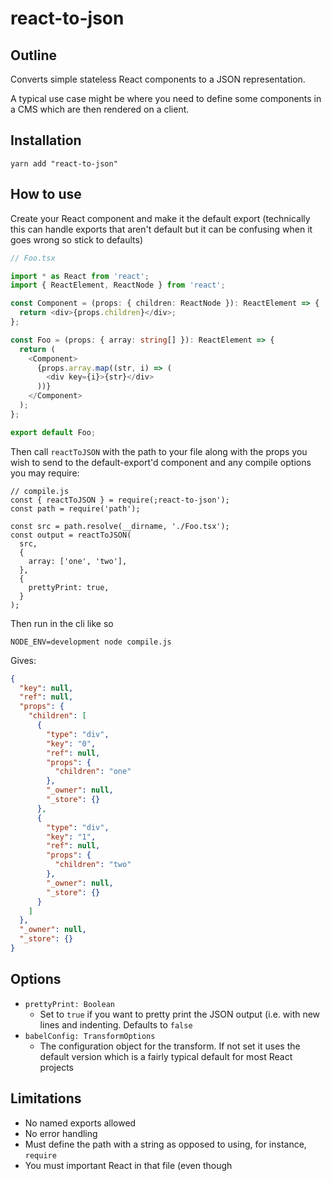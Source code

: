 # react-to-json

## Outline

Converts simple stateless React components to a JSON representation.

A typical use case might be where you need to define some components in a CMS which are then rendered on a client.


## Installation

```
yarn add "react-to-json"
```

## How to use

Create your React component and make it the default export (technically this can handle exports that aren't default but it can be confusing when it goes wrong so stick to defaults)


```typescript
// Foo.tsx

import * as React from 'react';
import { ReactElement, ReactNode } from 'react';

const Component = (props: { children: ReactNode }): ReactElement => {
  return <div>{props.children}</div>;
};

const Foo = (props: { array: string[] }): ReactElement => {
  return (
    <Component>
      {props.array.map((str, i) => (
        <div key={i}>{str}</div>
      ))}
    </Component>
  );
};

export default Foo;
```

Then call `reactToJSON` with the path to your file along with the props you wish to send to the default-export'd component and any compile options you may require:

```
// compile.js
const { reactToJSON } = require(;react-to-json');
const path = require('path');

const src = path.resolve(__dirname, './Foo.tsx');
const output = reactToJSON(
  src,
  {
    array: ['one', 'two'],
  },
  {
    prettyPrint: true,
  }
);
```

Then run in the cli like so

```
NODE_ENV=development node compile.js 
```

Gives:

```json
{
  "key": null,
  "ref": null,
  "props": {
    "children": [
      {
        "type": "div",
        "key": "0",
        "ref": null,
        "props": {
          "children": "one"
        },
        "_owner": null,
        "_store": {}
      },
      {
        "type": "div",
        "key": "1",
        "ref": null,
        "props": {
          "children": "two"
        },
        "_owner": null,
        "_store": {}
      }
    ]
  },
  "_owner": null,
  "_store": {}
}
```

## Options

- `prettyPrint: Boolean`
  - Set to `true` if you want to pretty print the JSON output (i.e. with new lines and indenting. Defaults to `false`
- `babelConfig: TransformOptions`
  - The configuration object for the transform. If not set it uses the default version which is a fairly typical default for most React projects


## Limitations


- No named exports allowed
- No error handling
- Must define the path with a string as opposed to using, for instance, `require`
- You must important React in that file (even though 